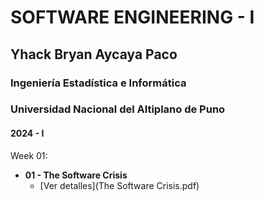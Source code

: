 # SOFTWARE ENGINEERING - I
## Yhack Bryan Aycaya Paco
### Ingeniería Estadística e Informática
### Universidad Nacional del Altiplano de Puno
#### 2024 - I
Week 01:
- **01 - The Software Crisis**
  - [Ver detalles](The Software Crisis.pdf) 
